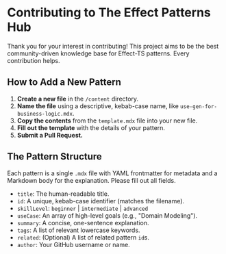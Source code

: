 # Contributing to The Effect Patterns Hub

Thank you for your interest in contributing! This project aims to be the best
community-driven knowledge base for Effect-TS patterns. Every contribution helps.

## How to Add a New Pattern

1.  **Create a new file** in the `/content` directory.
2.  **Name the file** using a descriptive, kebab-case name, like
    `use-gen-for-business-logic.mdx`.
3.  **Copy the contents** from the `template.mdx` file into your new file.
4.  **Fill out the template** with the details of your pattern.
5.  **Submit a Pull Request.**

## The Pattern Structure

Each pattern is a single `.mdx` file with YAML frontmatter for metadata and a
Markdown body for the explanation. Please fill out all fields.

-   `title`: The human-readable title.
-   `id`: A unique, kebab-case identifier (matches the filename).
-   `skillLevel`: `beginner` | `intermediate` | `advanced`
-   `useCase`: An array of high-level goals (e.g., "Domain Modeling").
-   `summary`: A concise, one-sentence explanation.
-   `tags`: A list of relevant lowercase keywords.
-   `related`: (Optional) A list of related pattern `id`s.
-   `author`: Your GitHub username or name.
